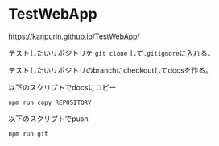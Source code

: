 # TestWebApp
https://kanpurin.github.io/TestWebApp/

テストしたいリポジトリを `git clone` して`.gitignore`に入れる。

テストしたいリポジトリのbranchにcheckoutしてdocsを作る。

以下のスクリプトでdocsにコピー

`npm run copy REPOSITORY`

以下のスクリプトでpush

`npm run git`